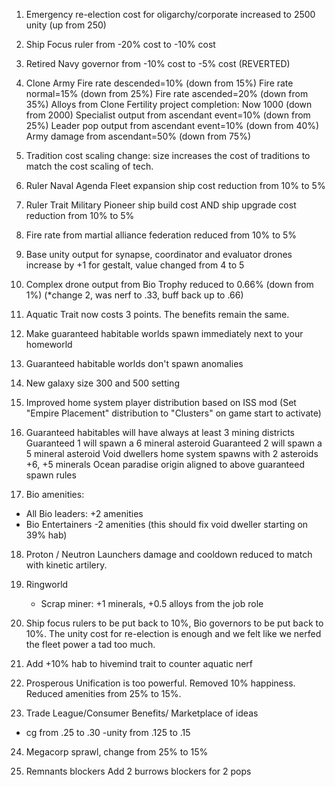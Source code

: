 1. Emergency re-election cost for oligarchy/corporate increased to 2500 unity (up from 250)
2. Ship Focus ruler from -20% cost to -10% cost
3. Retired Navy governor from -10% cost to -5% cost   (REVERTED)
4. Clone Army
   Fire rate descended=10% (down from 15%)
   Fire rate normal=15%  (down from 25%)
   Fire rate ascended=20% (down from 35%)
   Alloys from Clone Fertility project completion: Now 1000 (down from 2000)
   Specialist output from ascendant event=10% (down from 25%)
   Leader pop output from ascendant event=10% (down from 40%)
   Army damage from ascendant=50% (down from 75%)

5. Tradition cost scaling change: size increases the cost of traditions to match the cost scaling of tech.

6. Ruler Naval Agenda Fleet expansion ship cost reduction from 10% to 5%
7. Ruler Trait Military Pioneer ship build cost AND ship upgrade cost reduction from 10% to 5%
8. Fire rate from martial alliance federation reduced from 10% to 5%
9. Base unity output for synapse, coordinator and evaluator drones increase by +1 for gestalt, value changed from 4 to 5
10. Complex drone output from Bio Trophy reduced to 0.66% (down from 1%)   (*change 2, was nerf to .33, buff back up to .66)
11. Aquatic Trait now costs 3 points. The benefits remain the same.
12. Make guaranteed habitable worlds spawn immediately next to your homeworld
13. Guaranteed habitable worlds don't spawn anomalies
14. New galaxy size 300 and 500 setting
15. Improved home system player distribution based on ISS mod
    (Set "Empire Placement" distribution to "Clusters" on game start to activate)
16. Guaranteed habitables will have always at least 3 mining districts
    Guaranteed 1 will spawn a 6 mineral asteroid
    Guaranteed 2 will spawn a 5 mineral asteroid
    Void dwellers home system spawns with 2 asteroids +6, +5 minerals
    Ocean paradise origin aligned to above guaranteed spawn rules

17. Bio amenities:
- All Bio leaders: +2 amenities
- Bio Entertainers -2 amenities
  (this should fix void dweller starting on 39% hab)

18. Proton / Neutron Launchers damage and cooldown reduced to match with kinetic artilery.

19. Ringworld
    - Scrap miner: +1 minerals, +0.5 alloys from the job role

20. Ship focus rulers to be put back to 10%, Bio governors to be put back to 10%. The unity cost for re-election is enough and we felt like we nerfed the fleet power a tad too much.

21. Add +10% hab to hivemind trait to counter aquatic nerf

22. Prosperous Unification is too powerful. Removed 10% happiness. Reduced amenities from 25% to 15%.

23. Trade League/Consumer Benefits/ Marketplace of ideas
- cg from .25 to .30
  -unity from .125  to .15

24. Megacorp sprawl, change from 25% to 15%

25. Remnants blockers
    Add 2 burrows blockers for 2 pops